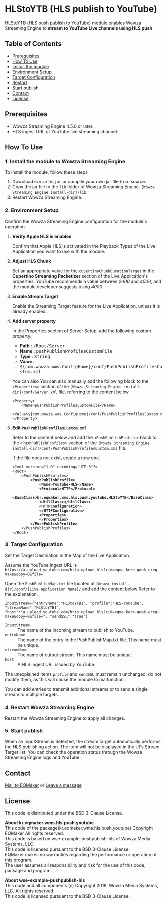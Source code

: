 <h1>HLStoYTB (HLS publish to YouTube)</h1>
<p>HLStoYTB (HLS push publish to YouTube) module enables Wowza Streaming Engine to <strong>stream to YouTube Live channels using HLS push</strong>.</p>

## Table of Contents
- [Prerequisites](#Prerequisites)
- [How To Use](#HowToUse)
- [Install the module](#HowToInstall)
- [Environment Setup](#Environment)
- [Target Configuration](#ConfigureTarget)
- [Restart](#RestartEngine)
- [Start publish](#Running)
- [Contact](#Contact)
- [License](#License)

<h2 id="Prerequisites">Prerequisites</h2>
<ul><li>Wowza Streaming Engine 4.5.0 or later.</li>
<li>HLS ingest URL of YouTube live streaming channel.</li></ul>

<h2 id="HowToUse">How To Use</h2>
<h3 id="HowToInstall">1. Install the module to Wowza Streaming Engine</h3>
<p>To install the module, follow these steps</p>
<ol><li>Download <code>HLStoYTB.jar</code> or compile your own jar file from source.</li>
<li>Copy the jar file to the <code>lib</code> folder of Wowza Streaming Engine. <code>[Wowza Streaming Engine install-dir]/lib</code>.</li>
<li>Restart Wowza Streaming Engine.</li></ol>

<h3 id="Environment">2. Environment Setup</h3>
<p>Confirm the Wowza Streaming Engine configuration for the module's operation.</p>
<ol><li><strong>Verify Apple HLS is enabled</strong><p>Confirm that Apple HLS is activated in the Playback Types of the Live Application you want to use with the module.</p></li>
<li><strong>Adjust HLS Chunk</strong>
<p>Set an appropriate value for the <code>cupertinoChunkDurationTarget</code> in the <strong>Cupertino Streaming Packetizer</strong> section of the Live Application's properties. YouTube recommends a value between <var>2000</var> and <var>4000</var>, and the module developer suggests using <var>4000</var>.</p></li>
<li><strong>Enable Stream Target</strong><p>Enable the Streaming Target feature for the Live Application, unless it is already enabled.</p></li>
<li><strong>Add server property</strong><p>In the Properties section of Server Setup, add the following custom property.<p>
	<ul><li><strong>Path</strong> : <kbd>/Root/Server</kbd></li>
	<li><strong>Name</strong> : <kbd>pushPublishProfilesCustomFile</kbd></li>
	<li><strong>Type</strong> : <kbd>String</kbd></li>
	<li><strong>Value</strong> : <kbd>${com.wowza.wms.ConfigHome}/conf/PushPublishProfilesCustom.xml</kbd></li></ul>
<p>You can also You can also manually add the following block to the <code>&lt;Properties&gt;</code> section of the <code>[Wowza Streaming Engine install-dir]/conf/Server.xml</code> file, referring to the content below.</p>
<pre><code>&lt;Property&gt;
    &lt;Name&gt;pushPublishProfilesCustomFile&lt;/Name&gt;
    &lt;Value&gt;${com.wowza.wms.ConfigHome}/conf/PushPublishProfilesCustom.xml&lt;/Value&gt;
&lt;/Property&gt;</code></pre></li>
<li><strong>Edit <code>PushPublishProfilesCustom.xml</code></strong><p>Refer to the content below and add the <code>&lt;PushPublishProfile&gt;</code> block to the <code>&lt;PushPublishProfiles&gt;</code> section of the <code>[Wowza Streaming Engine install-dir]/conf/PushPublishProfilesCustom.xml</code> file.</p>
<p>If the file does not exist, create a new one.</p>
<pre><code>&lt;?xml version="1.0" encoding="UTF-8"?&gt;
&lt;Root&gt;
    &lt;PushPublishProfiles&gt;
        <strong>&lt;PushPublishProfile&gt;
            &lt;Name&gt;Youtube-HLS&lt;/Name&gt;
            &lt;Protocol&gt;HTTP&lt;/Protocol&gt;
            &lt;BaseClass&gt;kr.eqmaker.wms.hls.push.youtube.HLStoYTB&lt;/BaseClass&gt;
            &lt;UtilClass&gt;&lt;/UtilClass&gt;
            &lt;HTTPConfiguration&gt;
            &lt;/HTTPConfiguration&gt;
            &lt;Properties&gt;
            &lt;/Properties&gt;
        &lt;/PushPublishProfile&gt;</strong>
    &lt;/PushPublishProfiles&gt;
&lt;/Root&gt;</code></pre></li>
</ol>

<h3 id="ConfigureTarget">3. Target Configuration</h3>
<p>Set the Target Destination in the Map of the Live Application.</p> 
<p>Assume the YouTube ingest URL is <code>https://a.upload.youtube.com/http_upload_hls?cid=eqma-kere-qmak-ereq-make&amp;copy=0&amp;file=</code></p>

<p>Open the <code>PushPublishMap.txt</code> file located at <code>[Wowza install-dir]/conf/[Live Application Name]/</code> and add the content below Refer to the explanation.</p>
<pre><code>InputStream={"entryName":"HLStoYTB1", "profile":"HLS-Youtube", "streamName":"HLStoYTB1", "host":"a.upload.youtube.com/http_upload_hls?cid=eqma-kere-qmak-ereq-make&amp;copy=0&amp;file=", "sendSSL":"true"}</code></pre>
<dl>
<dt><code>InputStream</code></dt><dd>The name of the incoming stream to publish to YouTube.</dd>
<dt><code>entryName</code></dt><dd>The name of the entry in the PushPublishMap.txt file. This name must be unique.</dd>
<dt><code>streamName</code></dt><dd>The name of output stream. This name must be unique.</dd>
<dt><code>host</code></dt><dd>A HLS ingest URL issued by YouTube.</dd>
</dl>
<p>The unexplained items <code>profile</code> and <code>sendSSL</code> must remain unchanged; do not modify them, as this will cause the module to malfunction.</p>
<p>You can add entries to transmit additional streams or to send a single stream to multiple targets.</p>

<h3 id="RestartEngine">4. Restart Wowza Streaming Engine</h3>
<p>Restart the Wowza Streaming Engine to apply all changes.</p>

<h3 id="Running">5. Start publish</h3>
<p>When an InputStream is detected, the stream target automatically performs the HLS publishing action. The item will not be displayed in the UI's Stream Target list. You can check the operation status through the Wowza Streaming Engine logs and YouTube.</p>

<h2 id="Contact">Contact</h2>
<a href="mailto:eqmaker@eqmaker.kr">Mail to EQMaker</a> or 
<a href="https://www.decteng.com/" name="A Decent Engineer" target="_blank" hreflang="ko-kr">Leave a message</a>

<h2 id="License">License</h2>
<p>This code is distributed under the BSD 3-Clause License.</p>
<p><strong>About kr.eqmaker.wms.hls.push.youtube</strong><br>
This code of the package(kr.eqmaker.wms.hls.push.youtube) Copyright EQMaker All rights reserved.<br>
This code is based on wse-example-pushpublish-hls of Wowza Media Systems, LLC.<br>
This code is licensed pursuant to the BSD 3-Clause License.<br>
EQMaker makes no warranties regarding the performance or operation of this program.<br>
The user assumes all responsibility and risk for the use of this code, package and program.</p>

<p><strong>About wse-example-pushpublish-hls</strong><br>
This code and all components (c) Copyright 2018, Wowza Media Systems, LLC. All rights reserved.<br>
This code is licensed pursuant to the BSD 3-Clause License.</p>
